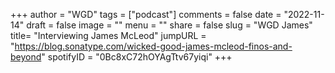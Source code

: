 
+++
author = "WGD"
tags = ["podcast"]
comments = false
date = "2022-11-14"
draft = false
image = ""
menu = ""
share = false
slug = "WGD James"
title= "Interviewing James McLeod"
jumpURL = "https://blog.sonatype.com/wicked-good-james-mcleod-finos-and-beyond"
spotifyID = "0Bc8xC72hOYAgTtv67yiqi"
+++